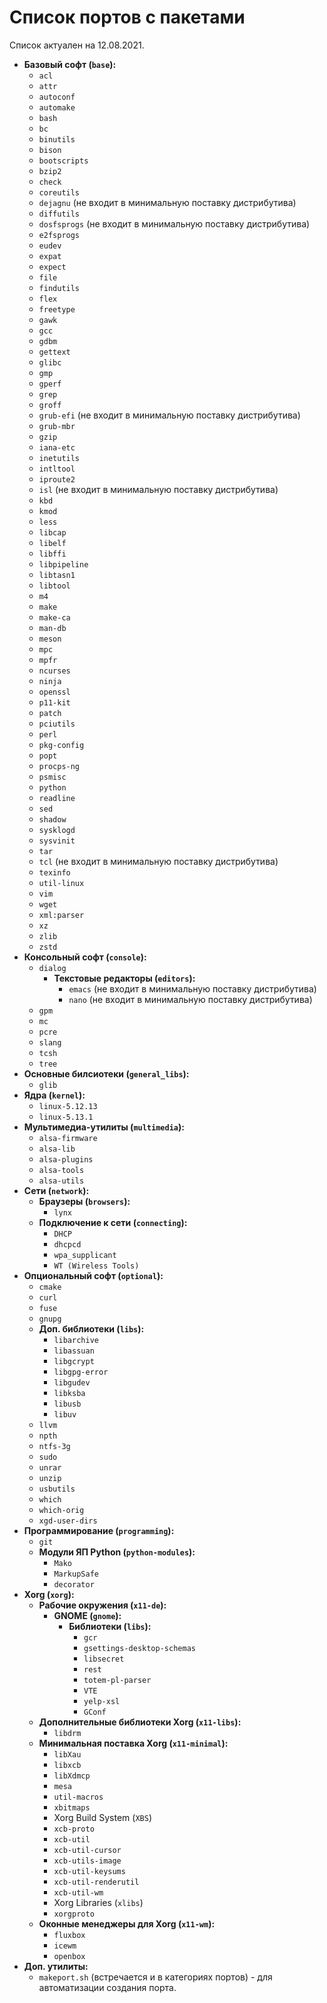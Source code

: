 # Список портов с пакетами

Список актуален на 12.08.2021.

* **Базовый софт (`base`):**
	* `acl`
	* `attr`
	* `autoconf`
	* `automake`
	* `bash`
	* `bc`
	* `binutils`
	* `bison`
	* `bootscripts`
	* `bzip2`
	* `check`
	* `coreutils`
	* `dejagnu` (не входит в минимальную поставку дистрибутива)
	* `diffutils`
	* `dosfsprogs` (не входит в минимальную поставку дистрибутива)
	* `e2fsprogs`
	* `eudev`
	* `expat`
	* `expect`
	* `file`
	* `findutils`
	* `flex`
	* `freetype`
	* `gawk`
	* `gcc`
	* `gdbm`
	* `gettext`
	* `glibc`
	* `gmp`
	* `gperf`
	* `grep`
	* `groff`
	* `grub-efi` (не входит в минимальную поставку дистрибутива)
	* `grub-mbr`
	* `gzip`
	* `iana-etc`
	* `inetutils`
	* `intltool`
	* `iproute2`
	* `isl` (не входит в минимальную поставку дистрибутива)
	* `kbd`
	* `kmod`
	* `less`
	* `libcap`
	* `libelf`
	* `libffi`
	* `libpipeline`
	* `libtasn1`
	* `libtool`
	* `m4`
	* `make`
	* `make-ca`
	* `man-db`
	* `meson`
	* `mpc`
	* `mpfr`
	* `ncurses`
	* `ninja`
	* `openssl`
	* `p11-kit`
	* `patch`
	* `pciutils`
	* `perl`
	* `pkg-config`
	* `popt`
	* `procps-ng`
	* `psmisc`
	* `python`
	* `readline`
	* `sed`
	* `shadow`
	* `sysklogd`
	* `sysvinit`
	* `tar`
	* `tcl` (не входит в минимальную поставку дистрибутива)
	* `texinfo`
	* `util-linux`
	* `vim`
	* `wget`
	* `xml:parser`
	* `xz`
	* `zlib`
	* `zstd`
* **Консольный софт (`console`):**
	* `dialog`
		* **Текстовые редакторы (`editors`):**
			* `emacs` (не входит в минимальную поставку дистрибутива)
			* `nano` (не входит в минимальную поставку дистрибутива)
	* `gpm`
	* `mc`
	* `pcre`
	* `slang`
	* `tcsh`
	* `tree`
* **Основные билсиотеки (`general_libs`):**
	* `glib`
* **Ядра (`kernel`):**
	* `linux-5.12.13`
	* `linux-5.13.1`
* **Мультимедиа-утилиты (`multimedia`):**
	* `alsa-firmware`
	* `alsa-lib`
	* `alsa-plugins`
	* `alsa-tools`
	* `alsa-utils`
* **Сети (`network`):**
	* **Браузеры (`browsers`):**
		* `lynx`
	* **Подключение к сети (`connecting`):**
		* `DHCP`
		* `dhcpcd`
		* `wpa_supplicant`
		* `WT (Wireless Tools)`
* **Опциональный софт (`optional`):**
	* `cmake`
	* `curl`
	* `fuse`
	* `gnupg`
	* **Доп. библиотеки (`libs`):**
		* `libarchive`
		* `libassuan`
		* `libgcrypt`
		* `libgpg-error`
		* `libgudev`
		* `libksba`
		* `libusb`
		* `libuv`
	* `llvm`
	* `npth`
	* `ntfs-3g`
	* `sudo`
	* `unrar`
	* `unzip`
	* `usbutils`
	* `which`
	* `which-orig`
	* `xgd-user-dirs`
* **Программирование (`programming`):**
	* `git`	
	* **Модули ЯП Python (`python-modules`):**
		* `Mako`
		* `MarkupSafe`
		* `decorator`
* **Xorg (`xorg`):**
	* **Рабочие окружения (`x11-de`):**
		* **GNOME (`gnome`):**
			* **Библиотеки (`libs`):**
				* `gcr`
				* `gsettings-desktop-schemas`
				* `libsecret`
				* `rest`
				* `totem-pl-parser`
				* `VTE`
				* `yelp-xsl`
				* `GConf`
	* **Дополнительные библиотеки Xorg (`x11-libs`):**
		* `libdrm`
	* **Минимальная поставка Xorg (`x11-minimal`):**
		* `libXau`
		* `libxcb`
		* `libXdmcp`
		* `mesa`
		* `util-macros`
		* `xbitmaps`
		* Xorg Build System (`XBS`)
		* `xcb-proto`
		* `xcb-util`
		* `xcb-util-cursor`
		* `xcb-utils-image`
		* `xcb-util-keysums`
		* `xcb-util-renderutil`
		* `xcb-util-wm`
		* Xorg Libraries (`xlibs`)
		* `xorgproto`
	* **Оконные менеджеры для Xorg (`x11-wm`):**
		* `fluxbox`
		* `icewm`
		* `openbox`
* **Доп. утилиты:**
	* `makeport.sh` (встречается и в категориях портов) - для автоматизации создания порта.
